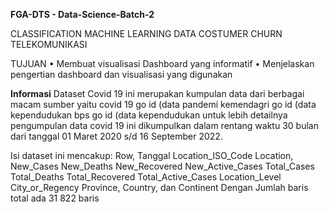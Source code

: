 **FGA-DTS - Data-Science-Batch-2**

CLASSIFICATION MACHINE LEARNING DATA COSTUMER CHURN TELEKOMUNIKASI

TUJUAN
• Membuat visualisasi Dashboard yang informatif
• Menjelaskan pengertian dashboard dan visualisasi yang digunakan

**Informasi**
Dataset Covid 19 ini merupakan kumpulan data dari berbagai macam sumber yaitu covid 19 go id (data pandemi kemendagri go id (data kependudukan bps go id (data kependudukan untuk lebih detailnya pengumpulan data covid 19 ini dikumpulkan dalam rentang waktu 30 bulan dari tanggal 01 Maret 2020 s/d 16 September 2022. 

Isi dataset ini mencakup: Row, Tanggal Location_ISO_Code Location, New_Cases New_Deaths New_Recovered New_Active_Cases Total_Cases Total_Deaths Total_Recovered Total_Active_Cases Location_Level City_or_Regency Province, Country, dan Continent Dengan Jumlah baris total ada 31 822 baris
